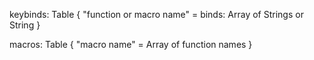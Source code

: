 keybinds: Table {
    "function or macro name" = binds: Array of Strings or String
}

macros: Table {
    "macro name" = Array of function names
}
